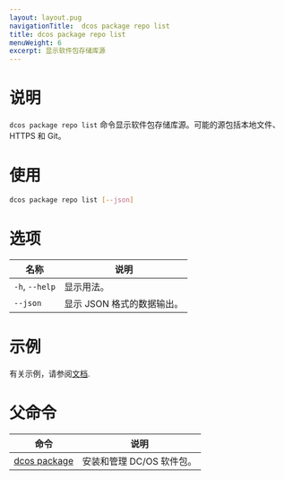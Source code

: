 ```yaml
---
layout: layout.pug
navigationTitle:  dcos package repo list
title: dcos package repo list
menuWeight: 6
excerpt: 显示软件包存储库源
---
```



# 说明
`dcos package repo list` 命令显示软件包存储库源。可能的源包括本地文件、HTTPS 和 Git。

# 使用

```bash
dcos package repo list [--json]
```

# 选项

| 名称 | 说明 |
|---------|-------------|
| `-h`, `--help` | 显示用法。|
| `--json`   | 显示 JSON 格式的数据输出。|



# 示例

有关示例，请参阅[文档](/mesosphere/dcos/cn/2.0/administering-clusters/package-registry/).

# 父命令

| 命令 | 说明 |
|---------|-------------|
| [dcos package](/mesosphere/dcos/cn/2.0/cli/command-reference/dcos-package/)   | 安装和管理 DC/OS 软件包。 |
